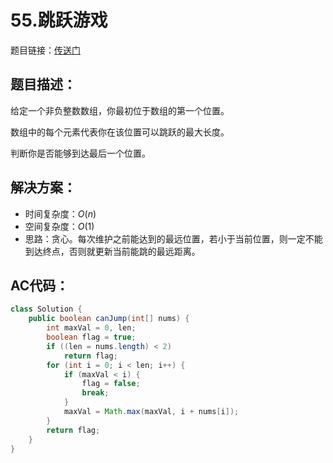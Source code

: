 # 55.跳跃游戏
题目链接：[传送门](https://leetcode-cn.com/problems/jump-game/)

## 题目描述：
给定一个非负整数数组，你最初位于数组的第一个位置。

数组中的每个元素代表你在该位置可以跳跃的最大长度。

判断你是否能够到达最后一个位置。

## 解决方案：
- 时间复杂度：$O(n)$
- 空间复杂度：$O(1)$
- 思路：贪心。每次维护之前能达到的最远位置，若小于当前位置，则一定不能到达终点，否则就更新当前能跳的最远距离。

## AC代码：
```java
class Solution {
	public boolean canJump(int[] nums) {
		int maxVal = 0, len;
		boolean flag = true;
		if ((len = nums.length) < 2)
			return flag;
		for (int i = 0; i < len; i++) {
			if (maxVal < i) {
				flag = false;
				break;
			}
			maxVal = Math.max(maxVal, i + nums[i]);
		}
		return flag;
	}
}
```
